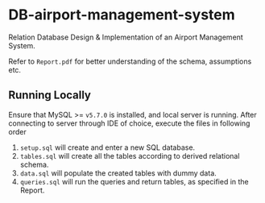 # DB-airport-management-system
Relation Database Design &amp; Implementation of an Airport Management System. 

Refer to  `Report.pdf` for better understanding of the schema, assumptions etc.

## Running Locally
Ensure that MySQL >= `v5.7.0` is installed, and local server is running. After connecting to server through IDE of choice, execute the files in following order

1. `setup.sql` will create and enter a new SQL database.
2. `tables.sql` will create all the tables according to derived relational schema.
3. `data.sql` will populate the created tables with dummy data.
4. `queries.sql` will run the queries and return tables, as specified in the Report.
